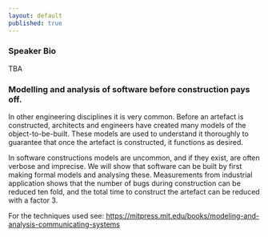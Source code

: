 ```yaml
---
layout: default
published: true
---
```


### Speaker Bio

TBA

### Modelling and analysis of software before construction pays off.

In other engineering disciplines it is very common. Before an artefact is
constructed, architects and engineers have created many models of the
object-to-be-built. These models are used to understand it
thoroughly to guarantee that once the artefact is constructed, it functions as desired.

In software constructions models are uncommon, and if they exist, are
often verbose and imprecise. We will show that software can be built by
first making formal models and analysing these.  Measurements from industrial
application shows that the number of bugs during construction can be reduced ten fold, and
the total time to construct the artefact can be reduced with a factor 3.

For the techniques used see: https://mitpress.mit.edu/books/modeling-and-analysis-communicating-systems
